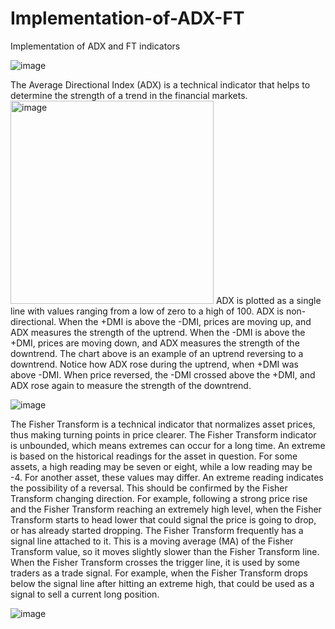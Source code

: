 # Implementation-of-ADX-FT
Implementation of ADX and FT indicators 

![image](https://user-images.githubusercontent.com/107173414/225479788-69c74af2-0945-4de6-8b37-221a4e26e4c2.png)

The Average Directional Index (ADX) is a technical indicator that helps to determine the strength of a trend in the financial markets. 
<img width="325" alt="image" src="https://user-images.githubusercontent.com/107173414/225479650-10393dff-a796-4c5b-98a5-1e86e321e0ef.png">
ADX is plotted as a single line with values ranging from a low of zero to a high of 100. ADX is non-directional. When the +DMI is above the -DMI, prices are moving up, and ADX measures the strength of the uptrend. When the -DMI is above the +DMI, prices are moving down, and ADX measures the strength of the downtrend. The chart above is an example of an uptrend reversing to a downtrend. Notice how ADX rose during the uptrend, when +DMI was above -DMI. When price reversed, the -DMI crossed above the +DMI, and ADX rose again to measure the strength of the downtrend.

![image](https://user-images.githubusercontent.com/107173414/225479823-a5ebbd26-1698-482e-9978-adcbd3f8e819.png)

The Fisher Transform is a technical indicator that normalizes asset prices, thus making turning points in price clearer. The Fisher Transform indicator is unbounded, which means extremes can occur for a long time. An extreme is based on the historical readings for the asset in question. For some assets, a high reading may be seven or eight, while a low reading may be -4. For another asset, these values may differ. An extreme reading indicates the possibility of a reversal. This should be confirmed by the Fisher Transform changing direction. For example, following a strong price rise and the Fisher Transform reaching an extremely high level, when the Fisher Transform starts to head lower that could signal the price is going to drop, or has already started dropping. The Fisher Transform frequently has a signal line attached to it. This is a moving average (MA) of the Fisher Transform value, so it moves slightly slower than the Fisher Transform line. When the Fisher Transform crosses the trigger line, it is used by some traders as a trade signal. For example, when the Fisher Transform drops below the signal line after hitting an extreme high, that could be used as a signal to sell a current long position.

![image](https://user-images.githubusercontent.com/107173414/225480028-2778fa10-f13e-47b1-9a78-6f76d5ece0e9.png)
